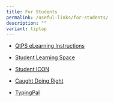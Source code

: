 ```yaml
---
title: For Students
permalink: /useful-links/for-students/
description: ""
variant: tiptap
---
```

<ul data-tight="true" class="tight">
<li>
<p><a href="/hbl-overview/" rel="noopener noreferrer nofollow" target="_blank">QtPS eLearning Instructions</a>
</p>
</li>
<li>
<p><a href="https://vle.learning.moe.edu.sg/login/" rel="noopener noreferrer nofollow" target="_blank">Student Learning Space</a>
</p>
</li>
<li>
<p><a href="https://workspace.google.com/dashboard" rel="noopener noreferrer nofollow" target="_blank">Student ICON</a>
</p>
</li>
<li>
<p><a href="https://forms.gle/zzLMN4Mj9uwimY9y9" rel="noopener noreferrer nofollow" target="_blank">Caught Doing Right</a>
</p>
</li>
<li>
<p><a href="https://queenstownps.typingpal.com/" rel="noopener noreferrer nofollow" target="_blank">TypingPal</a>
</p>
</li>
</ul>
<p></p>